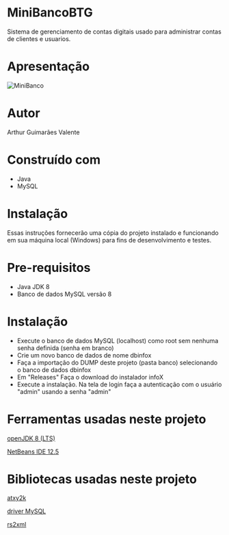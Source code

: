 # MiniBancoBTG

Sistema de gerenciamento de contas digitais usado para administrar contas de clientes e usuarios.

# Apresentação

![MiniBanco](https://user-images.githubusercontent.com/87166385/147706848-0b5405c4-a922-4ced-bde5-82cee13e7b63.png)

# Autor
Arthur Guimarães Valente

# Construído com

* Java
* MySQL


# Instalação
Essas instruções fornecerão uma cópia do projeto instalado e funcionando em sua máquina local (Windows) para fins de desenvolvimento e testes.

# Pre-requisitos
* Java JDK 8
* Banco de dados MySQL versão 8

# Instalação
* Execute o banco de dados MySQL (localhost) como root sem nenhuma senha definida (senha em branco)
* Crie um novo banco de dados de nome dbinfox
* Faça a importação do DUMP deste projeto (pasta banco) selecionando o banco de dados dbinfox
* Em "Releases" Faça o download do instalador infoX
* Execute a instalação. Na tela de login faça a autenticação com o usuário "admin" usando a senha "admin"

# Ferramentas usadas neste projeto
[openJDK 8 (LTS)](https://adoptopenjdk.net/)

[NetBeans IDE 12.5](https://netbeans-ide.informer.com/)

# Bibliotecas usadas neste projeto
[atxy2k](http://atxy2k.github.io/RestrictedTextField/)

[driver MySQL](https://dev.mysql.com/downloads/connector/j/)

[rs2xml](https://sourceforge.net/projects/finalangelsanddemons/files/rs2xml.jar/download)


